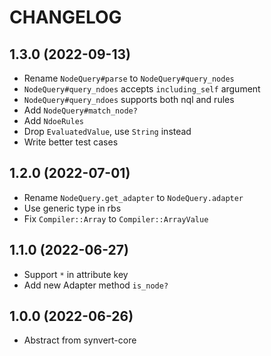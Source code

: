 # CHANGELOG

## 1.3.0 (2022-09-13)

* Rename `NodeQuery#parse` to `NodeQuery#query_nodes`
* `NodeQuery#query_ndoes` accepts `including_self` argument
* `NodeQuery#query_ndoes` supports both nql and rules
* Add `NodeQuery#match_node?`
* Add `NdoeRules`
* Drop `EvaluatedValue`, use `String` instead
* Write better test cases

## 1.2.0 (2022-07-01)

* Rename `NodeQuery.get_adapter` to `NodeQuery.adapter`
* Use generic type in rbs
* Fix `Compiler::Array` to `Compiler::ArrayValue`

## 1.1.0 (2022-06-27)

* Support `*` in attribute key
* Add new Adapter method `is_node?`

## 1.0.0 (2022-06-26)

* Abstract from synvert-core
